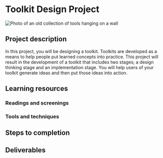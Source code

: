 # Toolkit Design Project
![Photo of an old collection of tools hanging on a wall](https://unsplash.it/3000/1500?image=284)
## Project description
In this project, you will be designing a toolkit. Toolkits are developed as a means to help people put learned concepts into practice. This project will result in the development of a toolkit that includes two stages; a design thinking stage and an implementation stage. You will help users of your toolkit generate ideas and then put those ideas into action.
## Learning resources
### Readings and screenings
### Tools and techniques
## Steps to completion
## Deliverables